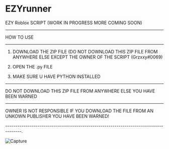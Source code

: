 # EZYrunner
EZY Roblox SCRIPT (WORK IN PROGRESS MORE COMING SOON)

------------------------------------------------

HOW TO USE

------------------------------------------------

1. DOWNLOAD THE ZIP FILE (DO NOT DOWNLOAD THIS ZIP FILE FROM ANYWHERE ELSE EXCEPT THE OWNER OF THE SCRIPT (Grzxxy#0069) 

2. OPEN THE .py FILE

3. MAKE SURE U HAVE PYTHON INSTALLED

------------------------------------------------

DO NOT DOWNLOAD THIS ZIP FILE FROM ANYWHERE ELSE
            YOU HAVE BEEN WARNED

------------------------------------------------

OWNER IS NOT RESPONSIBLE IF YOU DOWNLOAD THE FILE FROM AN UNKOWN PUBLISHER
YOU HAVE BEEN WARNED!

--------------------------------------------------------------------------------------.

![Capture](https://user-images.githubusercontent.com/113174861/189339450-2a2792c7-508b-42fa-95ff-73362a22bf3b.PNG)


